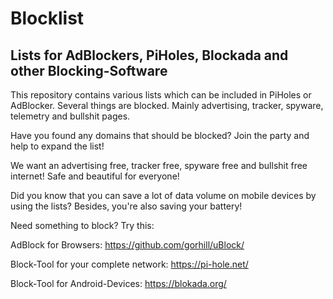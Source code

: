 # Blocklist
Lists for AdBlockers, PiHoles, Blockada and other Blocking-Software
-----------------------------

This repository contains various lists which can be included in PiHoles or AdBlocker. Several things are blocked. Mainly advertising, tracker, spyware, telemetry and bullshit pages.

Have you found any domains that should be blocked? 
Join the party and help to expand the list!

We want an advertising free, tracker free, spyware free and bullshit free internet! Safe and beautiful for everyone!



Did you know that you can save a lot of data volume on mobile devices by using the lists?
Besides, you're also saving your battery!


Need something to block?
Try this:

AdBlock for Browsers: https://github.com/gorhill/uBlock/

Block-Tool for your complete network: https://pi-hole.net/

Block-Tool for Android-Devices: https://blokada.org/
